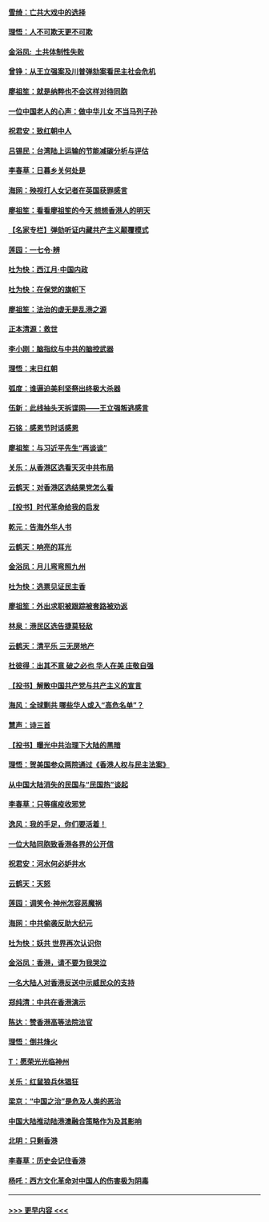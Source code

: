 #### [雪绮：亡共大戏中的选择](../pages/nsc993/n11699922.md?t=12050644) 
#### [理悟：人不可欺天更不可欺](../pages/nsc993/n11699657.md?t=12050644) 
#### [金浴凤:  土共体制性失败](../pages/nsc993/n11699361.md?t=12050644) 
#### [曾铮：从王立强案及川普弹劾案看民主社会危机](../pages/nsc993/n11699318.md?t=12050644) 
#### [廖祖笙：就是纳粹也不会这样对待同胞](../pages/nsc993/n11697658.md?t=12050644) 
#### [一位中国老人的心声：做中华儿女 不当马列子孙](../pages/nsc993/n11697525.md?t=12050644) 
#### [祝君安：致红朝中人](../pages/nsc993/n11697518.md?t=12050644) 
#### [吕锡民：台湾陆上运输的节能减碳分析与评估](../pages/nsc993/n11694983.md?t=12050644) 
#### [李春草：日暮乡关何处是](../pages/nsc993/n11694805.md?t=12050644) 
#### [海网：殃视打人女记者在英国获罪感言](../pages/nsc993/n11693832.md?t=12050644) 
#### [廖祖笙：看看廖祖笙的今天 想想香港人的明天](../pages/nsc993/n11693707.md?t=12050644) 
#### [【名家专栏】弹劾听证内藏共产主义颠覆模式](../pages/nsc993/n11693563.md?t=12050644) 
#### [莲园：一七令‧辨](../pages/nsc993/n11692558.md?t=12050644) 
#### [吐为快：西江月·中国内政](../pages/nsc993/n11692071.md?t=12050644) 
#### [吐为快：在保党的旗帜下](../pages/nsc993/n11691188.md?t=12050644) 
#### [廖祖笙：法治的虚无是乱港之源](../pages/nsc993/n11690605.md?t=12050644) 
#### [正本清源：救世](../pages/nsc993/n11689134.md?t=12050644) 
#### [李小刚：脑指纹与中共的脑控武器](../pages/nsc993/n11688900.md?t=12050644) 
#### [理悟：末日红朝](../pages/nsc993/n11688829.md?t=12050644) 
#### [弧度：谁逼迫美利坚祭出终极大杀器](../pages/nsc993/n11688735.md?t=12050644) 
#### [伍新：此线抽头天拆谍网——王立强叛逃感言](../pages/nsc993/n11687981.md?t=12050644) 
#### [石铭：感恩节时话感恩](../pages/nsc993/n11687568.md?t=12050644) 
#### [廖祖笙：与习近平先生“再谈谈”](../pages/nsc993/n11687005.md?t=12050644) 
#### [关乐：从香港区选看天灭中共布局](../pages/nsc993/n11686647.md?t=12050644) 
#### [云鹤天：对香港区选结果党怎么看](../pages/nsc993/n11686216.md?t=12050644) 
#### [【投书】时代革命给我的启发](../pages/nsc993/n11684287.md?t=12050644) 
#### [乾元：告海外华人书](../pages/nsc993/n11684044.md?t=12050644) 
#### [云鹤天：响亮的耳光](../pages/nsc993/n11684254.md?t=12050644) 
#### [金浴凤：月儿弯弯照九州](../pages/nsc993/n11684231.md?t=12050644) 
#### [吐为快：选票见证民主香](../pages/nsc993/n11684206.md?t=12050644) 
#### [廖祖笙：外出求职被跟踪被套路被劝返](../pages/nsc993/n11683874.md?t=12050644) 
#### [林泉：港民区选告捷莫轻敌](../pages/nsc993/n11683930.md?t=12050644) 
#### [云鹤天：清平乐 三无房地产](../pages/nsc993/n11681521.md?t=12050644) 
#### [杜彼得：出其不意 破之必也 华人在美 庄敬自强](../pages/nsc993/n11679554.md?t=12050644) 
#### [【投书】解散中国共产党与共产主义的宣言](../pages/nsc993/n11679177.md?t=12050644) 
#### [海风：全球剿共 哪些华人或入“高危名单”？](../pages/nsc993/n11678617.md?t=12050644) 
#### [慧声：诗三首](../pages/nsc993/n11678848.md?t=12050644) 
#### [【投书】曝光中共治理下大陆的黑暗](../pages/nsc993/n11678674.md?t=12050644) 
#### [理悟：贺美国参众两院通过《香港人权与民主法案》](../pages/nsc993/n11678104.md?t=12050644) 
#### [从中国大陆消失的民国与“民国热”谈起](../pages/nsc993/n11678075.md?t=12050644) 
#### [李春草：只等瘟疫收邪党](../pages/nsc993/n11677308.md?t=12050644) 
#### [逸风：我的手足，你们要活着！](../pages/nsc993/n11676352.md?t=12050644) 
#### [一位大陆同胞致香港各界的公开信](../pages/nsc993/n11675761.md?t=12050644) 
#### [祝君安：河水何必妒井水](../pages/nsc993/n11675746.md?t=12050644) 
#### [云鹤天：天怒](../pages/nsc993/n11675718.md?t=12050644) 
#### [莲园：调笑令‧神州怎容恶魔祸](../pages/nsc993/n11675648.md?t=12050644) 
#### [海网：中共偷袭反助大纪元](../pages/nsc993/n11673515.md?t=12050644) 
#### [吐为快：妖共 世界再次认识你](../pages/nsc993/n11673506.md?t=12050644) 
#### [金浴凤：香港，请不要为我哭泣](../pages/nsc993/n11673248.md?t=12050644) 
#### [一名大陆人对香港反送中示威民众的支持](../pages/nsc993/n11672615.md?t=12050644) 
#### [郑纯清：中共在香港演示](../pages/nsc993/n11670539.md?t=12050644) 
#### [陈达：赞香港高等法院法官](../pages/nsc993/n11669542.md?t=12050644) 
#### [理悟：倒共烽火](../pages/nsc993/n11668844.md?t=12050644) 
#### [T：愿荣光光临神州](../pages/nsc993/n11668421.md?t=12050644) 
#### [关乐：红鼠狼兵休猖狂](../pages/nsc993/n11668378.md?t=12050644) 
#### [梁京：“中国之治”是危及人类的恶治](../pages/nsc993/n11668328.md?t=12050644) 
#### [中国大陆推动陆港澳融合策略作为及其影响](../pages/nsc993/n11668157.md?t=12050644) 
#### [北明：只剩香港](../pages/nsc993/n11668002.md?t=12050644) 
#### [李春草：历史会记住香港](../pages/nsc993/n11667927.md?t=12050644) 
#### [杨吒：西方文化革命对中国人的伤害极为阴毒](../pages/nsc993/n11664521.md?t=12050644) 

----
#### [ >>> 更早内容 <<< ](../indexes/nsc993-earlier.md)
